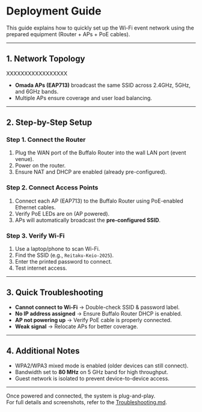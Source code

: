 # Deployment Guide

This guide explains how to quickly set up the Wi-Fi event network using the prepared equipment (Router + APs + PoE cables).

---

## 1. Network Topology

XXXXXXXXXXXXXXXXX



- **Omada APs (EAP713)** broadcast the same SSID across 2.4GHz, 5GHz, and 6GHz bands.  
- Multiple APs ensure coverage and user load balancing.  

---

## 2. Step-by-Step Setup

### Step 1. Connect the Router
1. Plug the WAN port of the Buffalo Router into the wall LAN port (event venue).  
2. Power on the router.  
3. Ensure NAT and DHCP are enabled (already pre-configured).  

### Step 2. Connect Access Points
1. Connect each AP (EAP713) to the Buffalo Router using PoE-enabled Ethernet cables.  
2. Verify PoE LEDs are on (AP powered).  
3. APs will automatically broadcast the **pre-configured SSID**.  

### Step 3. Verify Wi-Fi
1. Use a laptop/phone to scan Wi-Fi.  
2. Find the SSID (e.g., `Reitaku-Keio-2025`).  
3. Enter the printed password to connect.  
4. Test internet access.  

---

## 3. Quick Troubleshooting

- **Cannot connect to Wi-Fi** → Double-check SSID & password label.  
- **No IP address assigned** → Ensure Buffalo Router DHCP is enabled.  
- **AP not powering up** → Verify PoE cable is properly connected.  
- **Weak signal** → Relocate APs for better coverage.  

---

## 4. Additional Notes
- WPA2/WPA3 mixed mode is enabled (older devices can still connect).  
- Bandwidth set to **80 MHz** on 5 GHz band for high throughput.  
- Guest network is isolated to prevent device-to-device access.  

---

Once powered and connected, the system is plug-and-play.  
For full details and screenshots, refer to the [Troubleshooting.md](3.%20Troubleshooting.md).
